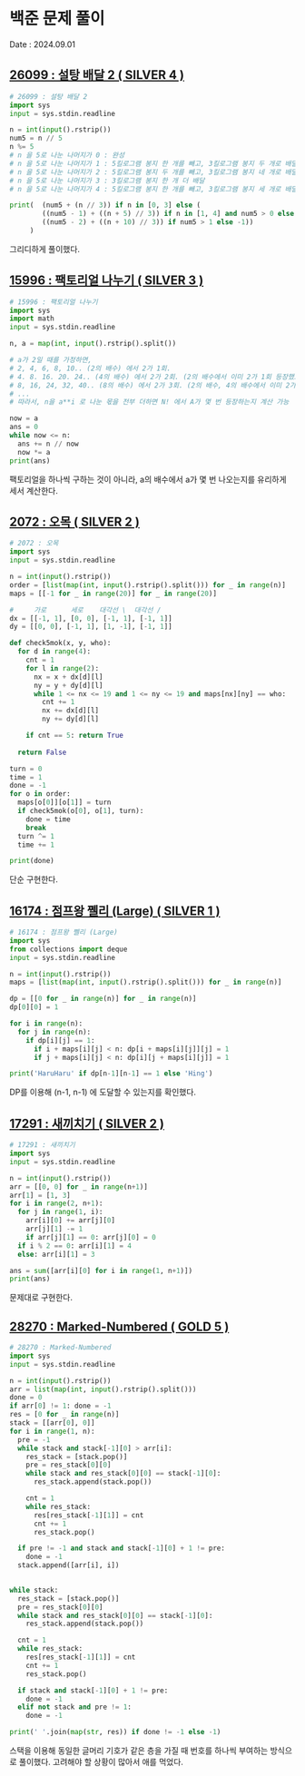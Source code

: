 # 백준 문제 풀이
Date : 2024.09.01

## [26099 : 설탕 배달 2 ( SILVER 4 )](https://www.acmicpc.net/problem/26099)
```py
# 26099 : 설탕 배달 2
import sys
input = sys.stdin.readline

n = int(input().rstrip())
num5 = n // 5
n %= 5
# n 을 5로 나눈 나머지가 0 : 완성
# n 을 5로 나눈 나머지가 1 : 5킬로그램 봉지 한 개를 빼고, 3킬로그램 봉지 두 개로 배달
# n 을 5로 나눈 나머지가 2 : 5킬로그램 봉지 두 개를 빼고, 3킬로그램 봉지 네 개로 배달
# n 을 5로 나눈 나머지가 3 : 3킬로그램 봉지 한 개 더 배달
# n 을 5로 나눈 나머지가 4 : 5킬로그램 봉지 한 개를 빼고, 3킬로그램 봉지 세 개로 배달

print(  (num5 + (n // 3)) if n in [0, 3] else (
        ((num5 - 1) + ((n + 5) // 3)) if n in [1, 4] and num5 > 0 else (
        ((num5 - 2) + ((n + 10) // 3)) if num5 > 1 else -1))
     )
```

그리디하게 풀이했다.

## [15996 : 팩토리얼 나누기 ( SILVER 3 )](https://www.acmicpc.net/problem/15996)
```py
# 15996 : 팩토리얼 나누기
import sys
import math
input = sys.stdin.readline

n, a = map(int, input().rstrip().split())

# a가 2일 때를 가정하면,
# 2, 4, 6, 8, 10.. (2의 배수) 에서 2가 1회.
# 4. 8. 16. 20. 24.. (4의 배수) 에서 2가 2회. (2의 배수에서 이미 2가 1회 등장했으므로. 2 - 1 = 1회 등장.)
# 8, 16, 24, 32, 40.. (8의 배수) 에서 2가 3회. (2의 배수, 4의 배수에서 이미 2가 등장함. 3 - 2 = 1회 등장.)
# ...
# 따라서, n을 a**i 로 나눈 몫을 전부 더하면 N! 에서 A가 몇 번 등장하는지 계산 가능

now = a
ans = 0
while now <= n: 
  ans += n // now
  now *= a
print(ans)
```

팩토리얼을 하나씩 구하는 것이 아니라, a의 배수에서 a가 몇 번 나오는지를 유리하게 세서 계산한다.

## [2072 : 오목 ( SILVER 2 )](https://www.acmicpc.net/problem/2072)
```py
# 2072 : 오목
import sys
input = sys.stdin.readline

n = int(input().rstrip())
order = [list(map(int, input().rstrip().split())) for _ in range(n)]
maps = [[-1 for _ in range(20)] for _ in range(20)]

#     가로      세로    대각선 \  대각선 /
dx = [[-1, 1], [0, 0], [-1, 1], [-1, 1]]
dy = [[0, 0], [-1, 1], [1, -1], [-1, 1]]

def check5mok(x, y, who):
  for d in range(4):
    cnt = 1
    for l in range(2):
      nx = x + dx[d][l]
      ny = y + dy[d][l]
      while 1 <= nx <= 19 and 1 <= ny <= 19 and maps[nx][ny] == who:
        cnt += 1
        nx += dx[d][l]
        ny += dy[d][l]

    if cnt == 5: return True
    
  return False

turn = 0
time = 1
done = -1
for o in order:
  maps[o[0]][o[1]] = turn
  if check5mok(o[0], o[1], turn):
    done = time
    break
  turn ^= 1
  time += 1

print(done)
```

단순 구현한다.

## [16174 : 점프왕 쩰리 (Large) ( SILVER 1 )](https://www.acmicpc.net/problem/16174)
```py
# 16174 : 점프왕 쩰리 (Large)
import sys
from collections import deque
input = sys.stdin.readline

n = int(input().rstrip())
maps = [list(map(int, input().rstrip().split())) for _ in range(n)]

dp = [[0 for _ in range(n)] for _ in range(n)]
dp[0][0] = 1

for i in range(n):
  for j in range(n):
    if dp[i][j] == 1:
      if i + maps[i][j] < n: dp[i + maps[i][j]][j] = 1
      if j + maps[i][j] < n: dp[i][j + maps[i][j]] = 1

print('HaruHaru' if dp[n-1][n-1] == 1 else 'Hing')
```

DP를 이용해 (n-1, n-1) 에 도달할 수 있는지를 확인했다.

## [17291 : 새끼치기 ( SILVER 2 )](https://www.acmicpc.net/problem/17291)
```py
# 17291 : 새끼치기
import sys
input = sys.stdin.readline

n = int(input().rstrip())
arr = [[0, 0] for _ in range(n+1)]
arr[1] = [1, 3]
for i in range(2, n+1):
  for j in range(1, i):
    arr[i][0] += arr[j][0]
    arr[j][1] -= 1
    if arr[j][1] == 0: arr[j][0] = 0
  if i % 2 == 0: arr[i][1] = 4
  else: arr[i][1] = 3

ans = sum([arr[i][0] for i in range(1, n+1)])
print(ans)
```

문제대로 구현한다.

## [28270 : Marked-Numbered ( GOLD 5 )](https://www.acmicpc.net/problem/28270)
```py
# 28270 : Marked-Numbered
import sys
input = sys.stdin.readline

n = int(input().rstrip())
arr = list(map(int, input().rstrip().split()))
done = 0
if arr[0] != 1: done = -1
res = [0 for _ in range(n)]
stack = [[arr[0], 0]]
for i in range(1, n):
  pre = -1
  while stack and stack[-1][0] > arr[i]:
    res_stack = [stack.pop()]
    pre = res_stack[0][0]
    while stack and res_stack[0][0] == stack[-1][0]:
      res_stack.append(stack.pop())

    cnt = 1
    while res_stack:
      res[res_stack[-1][1]] = cnt
      cnt += 1
      res_stack.pop()

  if pre != -1 and stack and stack[-1][0] + 1 != pre:
    done = -1
  stack.append([arr[i], i]) 
  

while stack:
  res_stack = [stack.pop()]
  pre = res_stack[0][0]
  while stack and res_stack[0][0] == stack[-1][0]:
    res_stack.append(stack.pop())

  cnt = 1
  while res_stack:
    res[res_stack[-1][1]] = cnt
    cnt += 1
    res_stack.pop()

  if stack and stack[-1][0] + 1 != pre:
    done = -1
  elif not stack and pre != 1:
    done = -1

print(' '.join(map(str, res)) if done != -1 else -1)
```

스택을 이용해 동일한 글머리 기호가 같은 층을 가질 때 번호를 하나씩 부여하는 방식으로 풀이했다. 고려해야 할 상황이 많아서 애를 먹었다.


